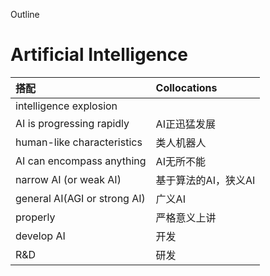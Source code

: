 Outline


# Artificial Intelligence
|搭配|Collocations|
|:-|:-|
|intelligence explosion||
|AI is progressing rapidly |AI正迅猛发展|
|human-like characteristics|类人机器人|
|AI can encompass anything|AI无所不能|
|narrow AI (or weak AI)|基于算法的AI，狭义AI|
|general AI(AGI or strong AI)|广义AI|
|properly|严格意义上讲|
|develop AI|开发|
|R&D|研发|
